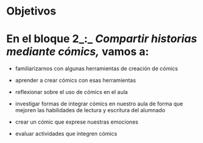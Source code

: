# Objetivos

# En el bloque 2_:_ _Compartir historias mediante cómics,_ vamos a:

*   familiarizarnos con algunas herramientas de creación de cómics
*   aprender a crear cómics con esas herramientas
    
*   reflexionar sobre el uso de cómics en el aula
    
*   investigar formas de integrar cómics en nuestro aula de forma que mejoren las habilidades de lectura y escritura del alumnado
    
*   crear un cómic que exprese nuestras emociones
    
*   evaluar actividades que integren cómics